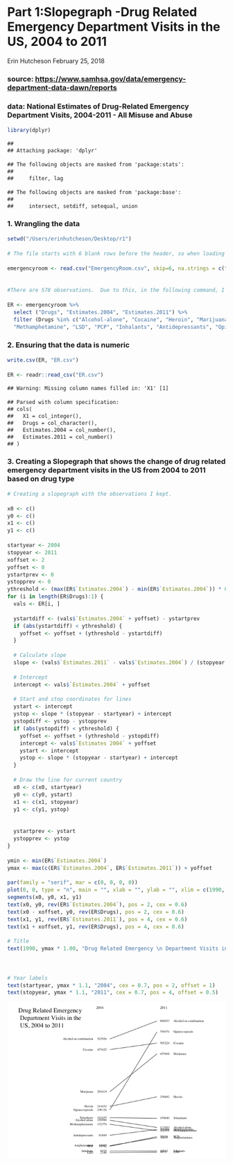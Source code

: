 Part 1:Slopegraph -Drug Related Emergency Department Visits in the US, 2004 to 2011
================
Erin Hutcheson
February 25, 2018

### source: <https://www.samhsa.gov/data/emergency-department-data-dawn/reports>

### data: National Estimates of Drug-Related Emergency Department Visits, 2004-2011 - All Misuse and Abuse

``` r
library(dplyr)
```

    ## 
    ## Attaching package: 'dplyr'

    ## The following objects are masked from 'package:stats':
    ## 
    ##     filter, lag

    ## The following objects are masked from 'package:base':
    ## 
    ##     intersect, setdiff, setequal, union

### 1. Wrangling the data

``` r
setwd("/Users/erinhutcheson/Desktop/r1")

# The file starts with 6 blank rows before the header, so when loading it, I utilize the command "skip = 5" in order to delete the rows.  Also, in place of NA this file uses *.   I am replacing * with NA

emergencyroom <- read.csv("EmergencyRoom.csv", skip=6, na.strings = c("*"), header=TRUE,  stringsAsFactors=FALSE, sep=",", colClasses=c("Drugs"="character"))


#There are 578 observations.  Due to this, in the following command, I simplify the data by only keeping some of the observations

ER <- emergencyroom %>%
  select ("Drugs", "Estimates.2004", "Estimates.2011") %>%
  filter (Drugs %in% c("Alcohol-alone", "Cocaine", "Heroin", "Marijuana", "Stimulants", "Amphetamines",    
  "Methamphetamine", "LSD", "PCP", "Inhalants", "Antidepressants", "Opiates/opioids", "Alcohol-in-combination"))
```

### 2. Ensuring that the data is numeric

``` r
write.csv(ER, "ER.csv")

ER <- readr::read_csv("ER.csv")
```

    ## Warning: Missing column names filled in: 'X1' [1]

    ## Parsed with column specification:
    ## cols(
    ##   X1 = col_integer(),
    ##   Drugs = col_character(),
    ##   Estimates.2004 = col_number(),
    ##   Estimates.2011 = col_number()
    ## )

### 3. Creating a Slopegraph that shows the change of drug related emergency department visits in the US from 2004 to 2011 based on drug type

``` r
# Creating a slopegraph with the observations I kept.

x0 <- c()
y0 <- c()
x1 <- c()
y1 <- c()

startyear <- 2004
stopyear <- 2011
xoffset <- 2
yoffset <- 0
ystartprev <- 0
ystopprev <- 0
ythreshold <- (max(ER$`Estimates.2004`) - min(ER$`Estimates.2004`)) * 0.025
for (i in length(ER$Drugs):1) {
  vals <- ER[i, ]

  ystartdiff <- (vals$`Estimates.2004` + yoffset) - ystartprev
  if (abs(ystartdiff) < ythreshold) {
    yoffset <- yoffset + (ythreshold - ystartdiff)
  }

  # Calculate slope
  slope <- (vals$`Estimates.2011` - vals$`Estimates.2004`) / (stopyear - startyear)

  # Intercept
  intercept <- vals$`Estimates.2004` + yoffset

  # Start and stop coordinates for lines
  ystart <- intercept
  ystop <- slope * (stopyear - startyear) + intercept
  ystopdiff <- ystop - ystopprev
  if (abs(ystopdiff) < ythreshold) {
    yoffset <- yoffset + (ythreshold - ystopdiff)
    intercept <- vals$`Estimates 2004` + yoffset
    ystart <- intercept
    ystop <- slope * (stopyear - startyear) + intercept
  }

  # Draw the line for current country
  x0 <- c(x0, startyear)
  y0 <- c(y0, ystart)
  x1 <- c(x1, stopyear)
  y1 <- c(y1, ystop)


  ystartprev <- ystart
  ystopprev <- ystop
}

ymin <- min(ER$`Estimates.2004`)
ymax <- max(c(ER$`Estimates.2004`, ER$`Estimates.2011`)) + yoffset

par(family = "serif", mar = c(0, 0, 0, 0))
plot(0, 0, type = "n", main = "", xlab = "", ylab = "", xlim = c(1990, 2020), ylim = c(ymin, ymax * 1.1), bty = "n", las = 1, axes = FALSE)
segments(x0, y0, x1, y1)
text(x0, y0, rev(ER$`Estimates.2004`), pos = 2, cex = 0.6)
text(x0 - xoffset, y0, rev(ER$Drugs), pos = 2, cex = 0.6)
text(x1, y1, rev(ER$`Estimates.2011`), pos = 4, cex = 0.6)
text(x1 + xoffset, y1, rev(ER$Drugs), pos = 4, cex = 0.6)

# Title
text(1990, ymax * 1.00, "Drug Related Emergency \n Department Visits in the \n US, 2004 to 2011", cex = 1.2, pos = 4.0)



# Year labels
text(startyear, ymax * 1.1, "2004", cex = 0.7, pos = 2, offset = 1)
text(stopyear, ymax * 1.1, "2011", cex = 0.7, pos = 4, offset = 0.5)
```

![](Slopegraph_files/figure-markdown_github/unnamed-chunk-4-1.png)

